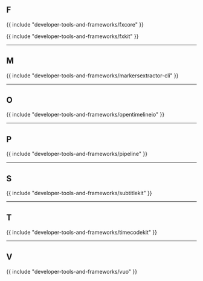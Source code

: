 ## F

{{ include "developer-tools-and-frameworks/fxcore" }}

{{ include "developer-tools-and-frameworks/fxkit" }}


---

## M

{{ include "developer-tools-and-frameworks/markersextractor-cli" }}


---

## O

{{ include "developer-tools-and-frameworks/opentimelineio" }}


---

## P

{{ include "developer-tools-and-frameworks/pipeline" }}


---

## S

{{ include "developer-tools-and-frameworks/subtitlekit" }}


---

## T

{{ include "developer-tools-and-frameworks/timecodekit" }}


---

## V

{{ include "developer-tools-and-frameworks/vuo" }}